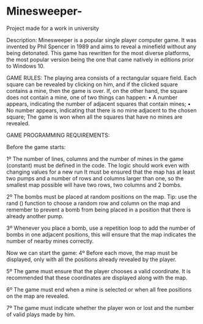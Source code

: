 # Minesweeper-
Project made for a work in university

Description:
Minesweeper is a popular single player computer game. It was invented by Phil Spencer
in 1989 and aims to reveal a minefield without any being detonated. This game has
rewritten for the most diverse platforms, the most popular version being the one that came
natively in editions prior to Windows 10.

GAME RULES:
The playing area consists of a rectangular square field. Each square can be revealed by clicking on
him, and if the clicked square contains a mine, then the game is over. If, on the other hand, the square does not contain a
mine, one of two things can happen:
• A number appears, indicating the number of adjacent squares that contain mines;
• No number appears, indicating that there is no mine adjacent to the chosen square;
The game is won when all the squares that have no mines are revealed.

GAME PROGRAMMING REQUIREMENTS:

Before the game starts:

1º The number of lines, columns and the number of mines in the game (constant) must be defined in the code. The logic
should work even with changing values for a new run
It must be ensured that the map has at least two pumps and a number of rows and columns
larger than one, so the smallest map possible will have two rows, two columns and 2 bombs.

2º The bombs must be placed at random positions on the map. Tip: use the rand () function to choose
a random row and column on the map and remember to prevent a bomb from being placed in a
position that there is already another pump.

3º Whenever you place a bomb, use a repetition loop to add the number of bombs in one
adjacent positions, this will ensure that the map indicates the number of nearby mines correctly.

Now we can start the game:
4º Before each move, the map must be displayed, only with all the positions already revealed by the player.

5º The game must ensure that the player chooses a valid coordinate. It is recommended that these coordinates are
displayed along with the map.

6º The game must end when a mine is selected or when all free positions on the map are
revealed.

7º The game must indicate whether the player won or lost and the number of valid plays made by him.



